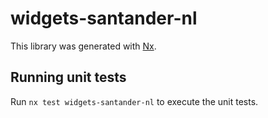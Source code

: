 # widgets-santander-nl

This library was generated with [Nx](https://nx.dev).

## Running unit tests

Run `nx test widgets-santander-nl` to execute the unit tests.
